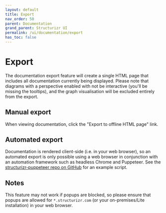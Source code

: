 ```yaml
---
layout: default
title: Export
nav_order: 50
parent: Documentation
grand_parent: Structurizr UI
permalink: /ui/documentation/export
has_toc: false
---
```


# Export

The documentation export feature will create a single HTML page that includes all documentation currently being displayed.
Please note that diagrams with a perspective enabled with not be interactive (you'll be missing the tooltips),
and the graph visualisation will be excluded entirely from the export.

## Manual export

When viewing documentation, click the "Export to offline HTML page" link.

## Automated export

Documentation is rendered client-side (i.e. in your web browser), so an automated export is only possible using a web browser
in conjunction with an automation framework such as headless Chrome and Puppeteer.
See the [structurizr-puppeteer repo on GitHub](https://github.com/structurizr/puppeteer) for an example script.

## Notes

This feature may not work if popups are blocked, so please ensure that popups are allowed for `*.structurizr.com`
(or your on-premises/Lite installation) in your web browser.